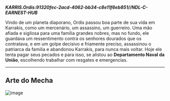 ***KARRIS.Ordis:91320fec-2acd-4062-bb34-c8e11f6eb851//NDL-C-EARNEST-HUB***

Vindo de um planeta diaporano, Ordis passou boa parte de sua vida em Karrakis, como um mercenário, um assassino, um guerreiro. Uma mão afiada e sigilosa para uma familia grandes nobres, mas no fundo, ele guardava um ressentimento contra os senhores dourados que os contratava, e em um golpe decisivo e friamente preciso,  assassinou o patriarca da familia e abandonou Karrakis, para nunca mais voltar. Hoje ele tenta pagar seus pecados e para isso, se alistou ao **Departamento Naval da União**, escolhendo trabalhar com resgates e emergencias. 

---
## Arte do Mecha 
![image](/mechs/Umbra.png)

